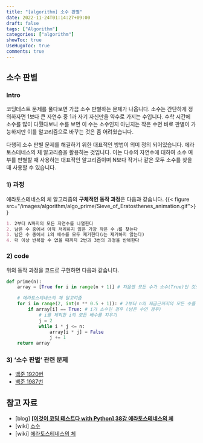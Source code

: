 ```yaml
---
title: "[algorithm] 소수 판별"
date: 2022-11-24T01:14:27+09:00
draft: false
tags: ["Algorithm"]
categories: ["algorithm"]
showToc: true
UseHugoToc: true
comments: true
---
```


## 소수 판별

### Intro 
코딩테스트 문제를 풀다보면 가끔 소수 판별하는 문제가 나옵니다. 소수는 간단하게 정의하자면 1보다 큰 자연수 중 1과 자기 자신만을 약수로 가지는 수입니다. 수학 시간에 소수를 많이 다뤘다보니 수를 보면 이 수는 소수인지 아닌지는 작은 수면 바로 판별이 가능하지만 이를 알고리즘으로 바꾸는 것은 좀 어려웠습니다. 

다행히 소수 판별 문제를 해결하기 위한 대표적인 방법이 의미 정의 되어있습니다. 에라토스테네스의 체 알고리즘을 활용하는 것입니다.  이는 다수의 자연수에 대하여 소수 여부를 판별할 때 사용하는 대표적인 알고리즘이며 N보다 작거나 같은 모두 소수를 찾을 때 사용할 수 있습니다. 

### 1) 과정
에라토스테네스의 체 알고리즘의 **구체적인 동작 과정**은 다음과 같습니다. 
{{< figure src="/images/algorithm/algo_prime/Sieve_of_Eratosthenes_animation.gif">}}

```markdown
1. 2부터 𝑁까지의 모든 자연수를 나열한다
2. 남은 수 중에서 아직 처리하지 않은 가장 작은 수 𝑖를 찾는다
3. 남은 수 중에서 i의 배수를 모두 제거한다(𝑖는 제거하지 않는다)
4. 더 이상 반복할 수 없을 때까지 2번과 3번의 과정을 반복한다
```

### 2) code
위의 동작 과정을 코드로 구현하면 다음과 같습니다. 

```python
def prime(n):
    array = [True for i in range(n + 1)] # 처음엔 모든 수가 소수(True)인 것으로 초기화

    # 에라토스테네스의 체 알고리즘
    for i in range(2, int(n ** 0.5 + 1)): # 2부터 n의 제곱근까지의 모든 수를 확인하며
        if array[i] == True: # i가 소수인 경우 (남은 수인 경우)
            # i를 제외한 i의 모든 배수를 지우기
            j = 2
            while i * j <= n:
                array[i * j] = False
                j += 1
    return array
```

### 3) ‘소수 판별’ 관련 문제

- [백준 1920번](https://www.acmicpc.net/problem/1920)
- [백준 1987번](https://www.acmicpc.net/problem/1978)

## 참고 자료

- [blog] **[[이것이 코딩 테스트다 with Python] 38강 에라토스테네스의 체](https://freedeveloper.tistory.com/392)**
- [wiki] [소수](https://ko.wikipedia.org/wiki/%EC%86%8C%EC%88%98_(%EC%88%98%EB%A1%A0))
- [wiki] [에라토스테네스의 체](https://ko.wikipedia.org/wiki/%EC%97%90%EB%9D%BC%ED%86%A0%EC%8A%A4%ED%85%8C%EB%84%A4%EC%8A%A4%EC%9D%98_%EC%B2%B4)